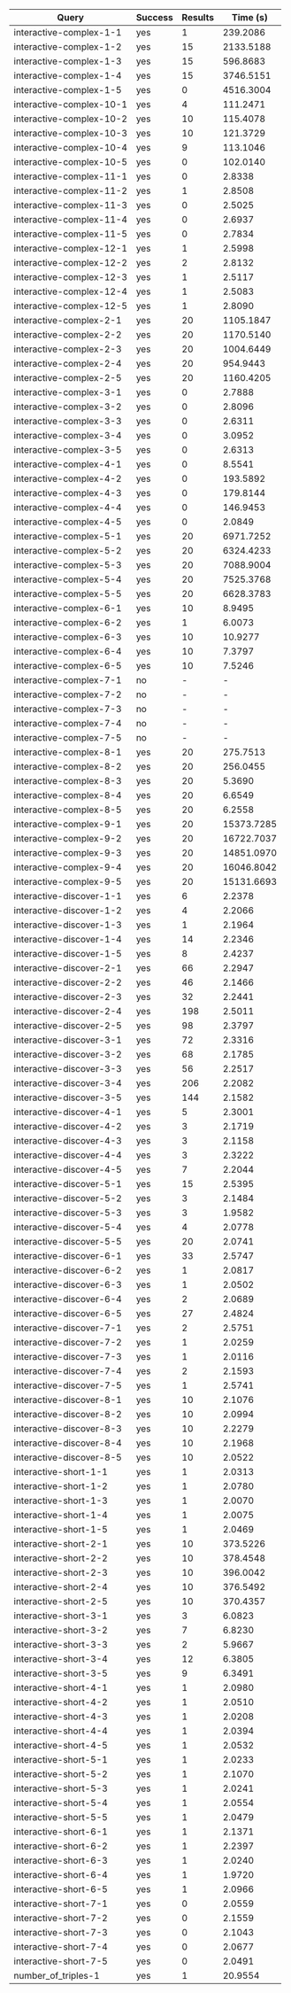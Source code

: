 | Query                    | Success | Results | Time (s)   |
| ------------------------ | ------- | ------- | ---------- |
| interactive-complex-1-1  | yes     | 1       | 239.2086   |
| interactive-complex-1-2  | yes     | 15      | 2133.5188  |
| interactive-complex-1-3  | yes     | 15      | 596.8683   |
| interactive-complex-1-4  | yes     | 15      | 3746.5151  |
| interactive-complex-1-5  | yes     | 0       | 4516.3004  |
| interactive-complex-10-1 | yes     | 4       | 111.2471   |
| interactive-complex-10-2 | yes     | 10      | 115.4078   |
| interactive-complex-10-3 | yes     | 10      | 121.3729   |
| interactive-complex-10-4 | yes     | 9       | 113.1046   |
| interactive-complex-10-5 | yes     | 0       | 102.0140   |
| interactive-complex-11-1 | yes     | 0       | 2.8338     |
| interactive-complex-11-2 | yes     | 1       | 2.8508     |
| interactive-complex-11-3 | yes     | 0       | 2.5025     |
| interactive-complex-11-4 | yes     | 0       | 2.6937     |
| interactive-complex-11-5 | yes     | 0       | 2.7834     |
| interactive-complex-12-1 | yes     | 1       | 2.5998     |
| interactive-complex-12-2 | yes     | 2       | 2.8132     |
| interactive-complex-12-3 | yes     | 1       | 2.5117     |
| interactive-complex-12-4 | yes     | 1       | 2.5083     |
| interactive-complex-12-5 | yes     | 1       | 2.8090     |
| interactive-complex-2-1  | yes     | 20      | 1105.1847  |
| interactive-complex-2-2  | yes     | 20      | 1170.5140  |
| interactive-complex-2-3  | yes     | 20      | 1004.6449  |
| interactive-complex-2-4  | yes     | 20      | 954.9443   |
| interactive-complex-2-5  | yes     | 20      | 1160.4205  |
| interactive-complex-3-1  | yes     | 0       | 2.7888     |
| interactive-complex-3-2  | yes     | 0       | 2.8096     |
| interactive-complex-3-3  | yes     | 0       | 2.6311     |
| interactive-complex-3-4  | yes     | 0       | 3.0952     |
| interactive-complex-3-5  | yes     | 0       | 2.6313     |
| interactive-complex-4-1  | yes     | 0       | 8.5541     |
| interactive-complex-4-2  | yes     | 0       | 193.5892   |
| interactive-complex-4-3  | yes     | 0       | 179.8144   |
| interactive-complex-4-4  | yes     | 0       | 146.9453   |
| interactive-complex-4-5  | yes     | 0       | 2.0849     |
| interactive-complex-5-1  | yes     | 20      | 6971.7252  |
| interactive-complex-5-2  | yes     | 20      | 6324.4233  |
| interactive-complex-5-3  | yes     | 20      | 7088.9004  |
| interactive-complex-5-4  | yes     | 20      | 7525.3768  |
| interactive-complex-5-5  | yes     | 20      | 6628.3783  |
| interactive-complex-6-1  | yes     | 10      | 8.9495     |
| interactive-complex-6-2  | yes     | 1       | 6.0073     |
| interactive-complex-6-3  | yes     | 10      | 10.9277    |
| interactive-complex-6-4  | yes     | 10      | 7.3797     |
| interactive-complex-6-5  | yes     | 10      | 7.5246     |
| interactive-complex-7-1  | no      | -       | -          |
| interactive-complex-7-2  | no      | -       | -          |
| interactive-complex-7-3  | no      | -       | -          |
| interactive-complex-7-4  | no      | -       | -          |
| interactive-complex-7-5  | no      | -       | -          |
| interactive-complex-8-1  | yes     | 20      | 275.7513   |
| interactive-complex-8-2  | yes     | 20      | 256.0455   |
| interactive-complex-8-3  | yes     | 20      | 5.3690     |
| interactive-complex-8-4  | yes     | 20      | 6.6549     |
| interactive-complex-8-5  | yes     | 20      | 6.2558     |
| interactive-complex-9-1  | yes     | 20      | 15373.7285 |
| interactive-complex-9-2  | yes     | 20      | 16722.7037 |
| interactive-complex-9-3  | yes     | 20      | 14851.0970 |
| interactive-complex-9-4  | yes     | 20      | 16046.8042 |
| interactive-complex-9-5  | yes     | 20      | 15131.6693 |
| interactive-discover-1-1 | yes     | 6       | 2.2378     |
| interactive-discover-1-2 | yes     | 4       | 2.2066     |
| interactive-discover-1-3 | yes     | 1       | 2.1964     |
| interactive-discover-1-4 | yes     | 14      | 2.2346     |
| interactive-discover-1-5 | yes     | 8       | 2.4237     |
| interactive-discover-2-1 | yes     | 66      | 2.2947     |
| interactive-discover-2-2 | yes     | 46      | 2.1466     |
| interactive-discover-2-3 | yes     | 32      | 2.2441     |
| interactive-discover-2-4 | yes     | 198     | 2.5011     |
| interactive-discover-2-5 | yes     | 98      | 2.3797     |
| interactive-discover-3-1 | yes     | 72      | 2.3316     |
| interactive-discover-3-2 | yes     | 68      | 2.1785     |
| interactive-discover-3-3 | yes     | 56      | 2.2517     |
| interactive-discover-3-4 | yes     | 206     | 2.2082     |
| interactive-discover-3-5 | yes     | 144     | 2.1582     |
| interactive-discover-4-1 | yes     | 5       | 2.3001     |
| interactive-discover-4-2 | yes     | 3       | 2.1719     |
| interactive-discover-4-3 | yes     | 3       | 2.1158     |
| interactive-discover-4-4 | yes     | 3       | 2.3222     |
| interactive-discover-4-5 | yes     | 7       | 2.2044     |
| interactive-discover-5-1 | yes     | 15      | 2.5395     |
| interactive-discover-5-2 | yes     | 3       | 2.1484     |
| interactive-discover-5-3 | yes     | 3       | 1.9582     |
| interactive-discover-5-4 | yes     | 4       | 2.0778     |
| interactive-discover-5-5 | yes     | 20      | 2.0741     |
| interactive-discover-6-1 | yes     | 33      | 2.5747     |
| interactive-discover-6-2 | yes     | 1       | 2.0817     |
| interactive-discover-6-3 | yes     | 1       | 2.0502     |
| interactive-discover-6-4 | yes     | 2       | 2.0689     |
| interactive-discover-6-5 | yes     | 27      | 2.4824     |
| interactive-discover-7-1 | yes     | 2       | 2.5751     |
| interactive-discover-7-2 | yes     | 1       | 2.0259     |
| interactive-discover-7-3 | yes     | 1       | 2.0116     |
| interactive-discover-7-4 | yes     | 2       | 2.1593     |
| interactive-discover-7-5 | yes     | 1       | 2.5741     |
| interactive-discover-8-1 | yes     | 10      | 2.1076     |
| interactive-discover-8-2 | yes     | 10      | 2.0994     |
| interactive-discover-8-3 | yes     | 10      | 2.2279     |
| interactive-discover-8-4 | yes     | 10      | 2.1968     |
| interactive-discover-8-5 | yes     | 10      | 2.0522     |
| interactive-short-1-1    | yes     | 1       | 2.0313     |
| interactive-short-1-2    | yes     | 1       | 2.0780     |
| interactive-short-1-3    | yes     | 1       | 2.0070     |
| interactive-short-1-4    | yes     | 1       | 2.0075     |
| interactive-short-1-5    | yes     | 1       | 2.0469     |
| interactive-short-2-1    | yes     | 10      | 373.5226   |
| interactive-short-2-2    | yes     | 10      | 378.4548   |
| interactive-short-2-3    | yes     | 10      | 396.0042   |
| interactive-short-2-4    | yes     | 10      | 376.5492   |
| interactive-short-2-5    | yes     | 10      | 370.4357   |
| interactive-short-3-1    | yes     | 3       | 6.0823     |
| interactive-short-3-2    | yes     | 7       | 6.8230     |
| interactive-short-3-3    | yes     | 2       | 5.9667     |
| interactive-short-3-4    | yes     | 12      | 6.3805     |
| interactive-short-3-5    | yes     | 9       | 6.3491     |
| interactive-short-4-1    | yes     | 1       | 2.0980     |
| interactive-short-4-2    | yes     | 1       | 2.0510     |
| interactive-short-4-3    | yes     | 1       | 2.0208     |
| interactive-short-4-4    | yes     | 1       | 2.0394     |
| interactive-short-4-5    | yes     | 1       | 2.0532     |
| interactive-short-5-1    | yes     | 1       | 2.0233     |
| interactive-short-5-2    | yes     | 1       | 2.1070     |
| interactive-short-5-3    | yes     | 1       | 2.0241     |
| interactive-short-5-4    | yes     | 1       | 2.0554     |
| interactive-short-5-5    | yes     | 1       | 2.0479     |
| interactive-short-6-1    | yes     | 1       | 2.1371     |
| interactive-short-6-2    | yes     | 1       | 2.2397     |
| interactive-short-6-3    | yes     | 1       | 2.0240     |
| interactive-short-6-4    | yes     | 1       | 1.9720     |
| interactive-short-6-5    | yes     | 1       | 2.0966     |
| interactive-short-7-1    | yes     | 0       | 2.0559     |
| interactive-short-7-2    | yes     | 0       | 2.1559     |
| interactive-short-7-3    | yes     | 0       | 2.1043     |
| interactive-short-7-4    | yes     | 0       | 2.0677     |
| interactive-short-7-5    | yes     | 0       | 2.0491     |
| number_of_triples-1      | yes     | 1       | 20.9554    |